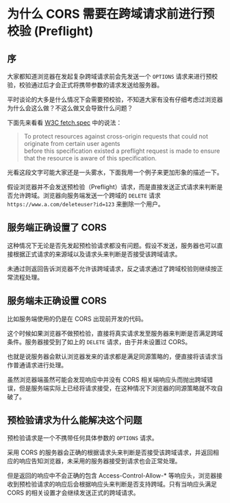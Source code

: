 # 为什么 CORS 需要在跨域请求前进行预校验 (Preflight)

## 序
大家都知道浏览器在发起复杂跨域请求前会先发送一个 `OPTIONS` 请求来进行预校验，校验通过后才会正式将携带参数的请求发送给服务器。  

平时谈论的大多是什么情况下会需要预校验，不知道大家有没有仔细考虑过浏览器为什么会这么做？不这么做又会导致什么问题？

下面先来看看 [W3C fetch.spec](https://www.w3.org/TR/cors/#preflight-request) 中的说法：
> To protect resources against cross-origin requests that could not originate from certain user agents  
before this specification existed a preflight request is made to ensure that the resource is aware of this specification.

光看这段文字可能大家还是一头雾水，下面我用一个例子来更加形象的描述一下。  

假设浏览器并不会发送预检验（Preflight）请求，而是直接发送正式请求来判断是否允许跨域。浏览器向服务端发送一个跨域的 `DELETE` 请求 `https://www.a.com/deleteuser?id=123` 来删除一个用户。  

## 服务端正确设置了 CORS

这种情况下无论是否先发起预检验请求都没有问题。假设不发送，服务器也可以直接根据正式请求的来源域以及请求头来判断是否接受该跨域请求。  

未通过则返回告诉浏览器不允许该跨域请求，反之请求通过了跨域校验则继续按正常流程处理。  

## 服务端未正确设置 CORS

比如服务端使用的仍是在 CORS 出现前开发的代码。  

这个时候如果浏览器不做预检验，直接将真实请求发至服务器来判断是否满足跨域条件。服务器接受到了如上的 `DELETE` 请求，由于并未设置过 CORS。  

也就是说服务器会默认浏览器发来的请求都是满足同源策略的，便直接将该请求当作普通请求进行处理。  

虽然浏览器端虽然可能会发现响应中并没有 CORS 相关端响应头而抛出跨域错误，但是服务端实际上已经将请求接受，在这种情况下浏览器的同源策略就不攻自破了。

## 预检验请求为什么能解决这个问题 

预检验请求是一个不携带任何具体参数的 `OPTIONS` 请求。  

采用 CORS 的服务器会正确的根据请求头来判断是否接受该跨域请求，并返回相应的响应告知浏览器，未采用的服务器接受到请求也会正常处理。  

但是返回的响应中不会正确的包含 Access-Control-Allow-* 等响应头，浏览器接收到预检验请求的响应后会根据响应头来判断是否支持跨域。只有当响应头满足 CORS 的相关设置才会继续发送正式的跨域请求。
